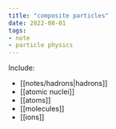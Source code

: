 ```yaml
---
title: "composite particles"
date: 2022-08-01
tags:
- note
- particle physics
---
```

Include:
- [[notes/hadrons|hadrons]]
- [[atomic nuclei]]
- [[atoms]]
- [[molecules]]
- [[ions]]